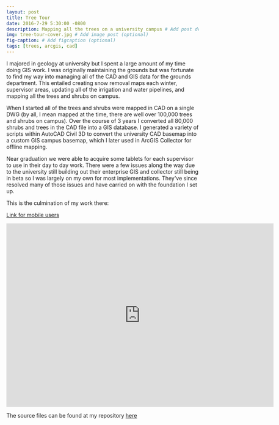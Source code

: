 ```yaml
---
layout: post
title: Tree Tour
date: 2016-7-29 5:30:00 -0800
description: Mapping all the trees on a university campus # Add post description (optional)
img: tree-tour-cover.jpg # Add image post (optional)
fig-caption: # Add figcaption (optional)
tags: [trees, arcgis, cad]
---
```


I majored in geology at university but I spent a large amount of my time doing GIS work. I was originally maintaining the grounds but was fortunate to find my way into managing all of the CAD and GIS data for the grounds department. This entailed creating snow removal maps each winter, supervisor areas, updating all of the irrigation and water pipelines, and mapping all the trees and shrubs on campus. 

When I started all of the trees and shrubs were mapped in CAD on a single DWG (by all, I mean mapped at the time, there are well over 100,000 trees and shrubs on campus). Over the course of 3 years I converted all 80,000 shrubs and trees in the CAD file into a GIS database. I generated a variety of scripts within AutoCAD Civil 3D to convert the university CAD basemap into a custom GIS campus basemap, which I later used in ArcGIS Collector for offline mapping. 

Near graduation we were able to acquire some tablets for each supervisor to use in their day to day work. There were a few issues along the way due to the university still building out their enterprise GIS and collector still being in beta so I was largely on my own for most implementations. They've since resolved many of those issues and have carried on with the foundation I set up.

This is the culmination of my work there:

[Link for mobile users](https://byu.maps.arcgis.com/apps/webappviewer/index.html?id=71a4731b16c14a25b488e31c5b8ea038)

<div class="embed-container">
  <iframe
      src="https://byu.maps.arcgis.com/apps/webappviewer/index.html?id=71a4731b16c14a25b488e31c5b8ea038"
      width="700"
      height="480"
      frameborder="0"
      allowfullscreen="">
  </iframe>
</div>

The source files can be found at my repository [here](https://github.com/anthonyblackham/Tree-Tour)
